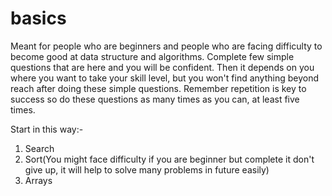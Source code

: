 # basics
Meant for people who are beginners and people who are facing difficulty to become good at data structure and algorithms.
Complete few simple questions that are here and you will be confident. Then it depends on you where you want to take your
skill level, but you won't find anything beyond reach after doing these simple questions. Remember repetition is key to 
success so do these questions as many times as you can, at least five times.

Start in this way:-
1. Search
2. Sort(You might face difficulty if you are beginner but complete it don't give up, it will help to solve many problems in future easily)
3. Arrays
